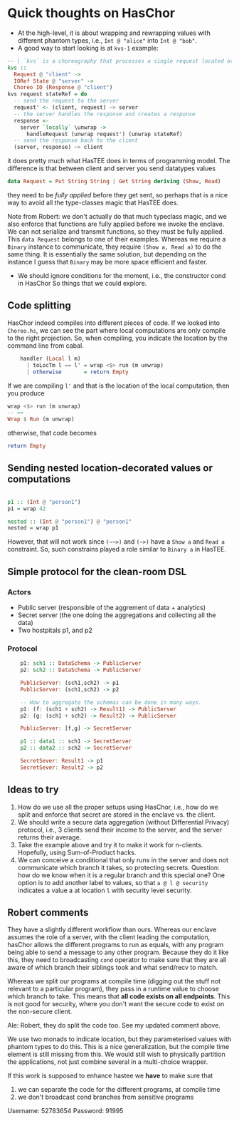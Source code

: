 # Quick thoughts on HasChor

- At the high-level, it is about wrapping and rewrapping values with different
  phantom types, i.e., `Int @ "alice"` into `Int @ "bob"`.
- A good way to start looking is at `kvs-1` example:

```haskell
-- | `kvs` is a choreography that processes a single request located at the client and returns the response.
kvs ::
  Request @ "client" ->
  IORef State @ "server" ->
  Choreo IO (Response @ "client")
kvs request stateRef = do
  -- send the request to the server
  request' <- (client, request) ~> server
  -- the server handles the response and creates a response
  response <-
    server `locally` \unwrap ->
      handleRequest (unwrap request') (unwrap stateRef)
  -- send the response back to the client
  (server, response) ~> client
```

it does pretty much what HasTEE does in terms of programming model. The difference is that between client and server you send datatypes values

```haskell
data Request = Put String String | Get String deriving (Show, Read)
```

they need to be *fully applied* before they get sent, so perhaps that is a nice way to avoid all the type-classes magic that HasTEE does.

Note from Robert: we don't actually do that much typeclass magic, and we also enforce that functions are fully applied before we invoke the enclave.
We can not serialize and transmit functions, so they must be fully applied.
This `data Request` belongs to one of their examples. Whereas we require a `Binary` instance to communicate, they require `(Show a, Read a)` to do the same thing. It is essentially the same solution, but depending on the instance I guess that `Binary` may be more space efficient and faster.

- We should ignore conditions for the moment, i.e., the constructor cond in
  HasChor So things that we could explore.

## Code splitting 

HasChor indeed compiles into different pieces of code. If we looked into
`Choreo.hs`, we can see the part where local computations are only compile to
the right projection. So, when compiling, you indicate the location by the
command line from cabal. 

```haskell
    handler (Local l m)
      | toLocTm l == l' = wrap <$> run (m unwrap)  
      | otherwise       = return Empty
```

If we are compiling `l'` and that is the location of the local computation, then you produce 
 
```haskell
wrap <$> run (m unwrap)
-- == 
Wrap $ Run (m unwrap)
```

otherwise, that code becomes 

```haskell
return Empty 
```

## Sending nested location-decorated values or computations

```haskell

p1 :: (Int @ "person1")
p1 = wrap 42 

nested :: (Int @ "person1") @ "person1"
nested = wrap p1 
```

However, that will not work since `(~~>)` and `(~>)` have a `Show a` and `Read
a` constraint. So, such constrains played a role similar to `Binary a` in
HasTEE.

## Simple protocol for the clean-room DSL 


### Actors

- Public server (responsible of the aggrement of data + analytics)
- Secret server (the one doing the aggregations and collecting all the data)
- Two hostpitals p1, and p2 

### Protocol

```haskell 
    p1: sch1 :: DataSchema -> PublicServer 
    p2: sch2 :: DataSchema -> PublicServer 

    PublicServer: (sch1,sch2) -> p1 
    PublicServer: (sch1,sch2) -> p2     

    -- How to aggregate the schemas can be done in many ways.
    p1: (f: (sch1 + sch2) -> Result1) -> PublicServer   
    p2: (g: (sch1 + sch2) -> Result2) -> PublicServer 

    PublicServer: [f,g] -> SecretServer 

    p1 :: data1 :: sch1 -> SecretServer 
    p2 :: data2 :: sch2 -> SecretServer 

    SecretSever: Result1 -> p1 
    SecretSever: Result2 -> p2 
```


## Ideas to try

1. How do we use all the proper setups using HasChor, i.e., how do we split and enforce that secret are stored in the enclave vs. the client.
2. We should write a secure data aggregation (without Differential Privacy)
   protocol, i.e., 3 clients send their income to the server, and the server
   returns their average.
3. Take the example above and try it to make it work for n-clients. Hopefully,
   using Sum-of-Product hacks.
4. We can conceive a conditional that only runs in the server and does not
   communicate which branch it takes, so protecting secrets. Question: how do
   we know when it is a regular branch and this special one? One option is to
   add another label to values, so that `a @ l @ security` indicates a value a
   at location `l` with security level security.

## Robert comments

They have a slightly different workflow than ours. Whereas our enclave assumes the role of a server, with the client leading the computation,
hasChor allows the different programs to run as equals, with any program being able to send a message to any other program. Because they do it
like this, they need to broadcasting `cond` operator to make sure that they are all aware of which branch their siblings took and what send/recv to
match.

Whereas we split our programs at compile time (digging out the stuff not relevant to a particular program), they pass in a runtime value to choose
which branch to take. This means that **all code exists on all endpoints**. This is not good for security, where you don't want the secure code to
exist on the non-secure client.

Ale: Robert, they do split the code too. See my updated comment above. 

We use two monads to indicate location, but they parameterised values with phantom types to do this. This is a nice generalization, but the compile
time element is still missing from this. We would still wish to physically partition the applications, not just combine several in a
multi-choice wrapper.

If this work is supposed to enhance hastee we **have** to make sure that
1. we can separate the code for the different programs, at compile time
2. we don't broadcast cond branches from sensitive programs



Username: 52783654
Password: 91995